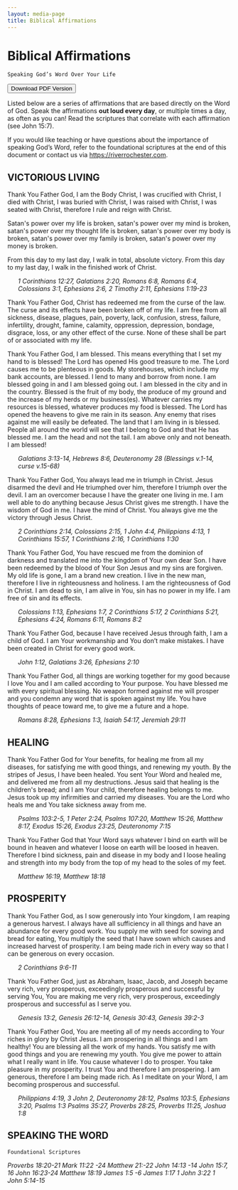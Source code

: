 ```yaml
---
layout: media-page
title: Biblical Affirmations
---
```


<style>
  li {
    list-style-type: none;
  }
</style>

# Biblical Affirmations

`Speaking God’s Word Over Your Life`

<a class="my-3" href="{{ '/biblical-affirmations.pdf' | absolute_url }}"><button class="btn btn-xl-dark">Download PDF Version</button></a>

Listed below are a series of affirmations that are based directly on the Word of God. Speak the affirmations **out loud every day**, or multiple times a day, as often as you can! Read the scriptures that correlate with each affirmation (see John 15:7). 

If you would like teaching or have questions about the importance of speaking God’s Word, refer to the foundational scriptures at the end of this document or contact us via https://riverrochester.com.

## VICTORIOUS LIVING

Thank You Father God, I am the Body Christ, I was crucified with Christ, I died with Christ, I was buried with Christ, I was raised with Christ, I was seated with Christ, therefore I rule and reign with Christ. 

Satan's power over my life is broken, satan's power over my mind is broken, satan's power over my thought life is broken, satan's power over my body is broken, satan's power over my family is broken, satan's power over my money is broken.

From this day to my last day, I walk in total, absolute victory. From this day to my last day, I walk in the finished work of Christ.

* *1 Corinthians 12:27, Galatians 2:20, Romans 6:8, Romans 6:4, Colossians 3:1, Ephesians 2:6, 2 Timothy 2:11, Ephesians 1:19-23*

Thank You Father God, Christ has redeemed me from the curse of the law. The curse and its effects have been broken off of my life. I am free from all sickness, disease, plagues, pain, poverty, lack, confusion, stress, failure, infertility, drought, famine, calamity, oppression, depression, bondage, disgrace, loss, or any other effect of the curse. None of these shall be part of or associated with my life. 

Thank You Father God, I am blessed. This means everything that I set my hand to is blessed!  The Lord has opened His good treasure to me. The Lord causes me to be plenteous in goods. My storehouses, which include my bank accounts, are blessed. I lend to many and borrow from none. I am blessed going in and I am blessed going out. I am blessed in the city and in the country. Blessed is the fruit of my body, the produce of my ground and the increase of my herds or my business(es).  Whatever carries my resources is blessed, whatever produces my food is blessed. The Lord has opened the heavens to give me rain in its season. Any enemy that rises against me will easily be defeated. The land that I am living in is blessed. People all around the world will see that I belong to God and that He has blessed me. I am the head and not the tail. I am above only and not beneath. I am blessed!

* *Galatians 3:13-14, Hebrews 8:6, Deuteronomy 28 (Blessings v.1-14, curse v.15-68)*

Thank You Father God, You always lead me in triumph in Christ. Jesus disarmed the devil and He triumphed over him, therefore I triumph over the devil. I am an overcomer because I have the greater one living in me. I am well able to do anything because Jesus Christ gives me strength. I have the wisdom of God in me. I have the mind of Christ. You always give me the victory through Jesus Christ. 

* *2 Corinthians 2:14, Colossians 2:15, 1 John 4:4, Philippians 4:13, 1 Corinthians 15:57, 1 Corinthians 2:16, 1 Corinthians 1:30*

Thank You Father God, You have rescued me from the dominion of darkness and translated me into the kingdom of Your own dear Son. I have been redeemed by the blood of Your Son Jesus and my sins are forgiven. My old life is gone, I am a brand new creation. I live in the new man, therefore I live in righteousness and holiness. I am the righteousness of God in Christ. I am dead to sin, I am alive in You, sin has no power in my life. I am free of sin and its effects.

* *Colossians 1:13, Ephesians 1:7, 2 Corinthians 5:17, 2 Corinthians 5:21, Ephesians 4:24, Romans 6:11, Romans 8:2*

Thank You Father God, because I have received Jesus through faith, I am a child of God. I am Your workmanship and You don’t make mistakes. I have been created in Christ for every good work.

* *John 1:12, Galatians 3:26, Ephesians 2:10*

Thank You Father God, all things are working together for my good because I love You and I am called according to Your purpose. You have blessed me with every spiritual blessing. No weapon formed against me will prosper and you condemn any word that is spoken against my life. You have thoughts of peace toward me, to give me a future and a hope.

* *Romans 8:28, Ephesians 1:3, Isaiah 54:17, Jeremiah 29:11*

## HEALING

Thank You Father God for Your benefits, for healing me from all my diseases, for satisfying me with good things, and renewing my youth. By the stripes of Jesus, I have been healed. You sent Your Word and healed me, and delivered me from all my destructions. Jesus said that healing is the children's bread; and I am Your child, therefore healing belongs to me. Jesus took up my infirmities and carried my diseases. You are the Lord who heals me and You take sickness away from me. 

* *Psalms 103:2-5, 1 Peter 2:24, Psalms 107:20, Matthew 15:26, Matthew 8:17, Exodus 15:26, Exodus 23:25, Deuteronomy 7:15*

Thank You Father God that Your Word says whatever I bind on earth will be bound in heaven and whatever I loose on earth will be loosed in heaven. Therefore I bind sickness, pain and disease in my body and I loose healing and strength into my body from the top of my head to the soles of my feet. 

* *Matthew 16:19, Matthew 18:18*

## PROSPERITY

Thank You Father God, as I sow generously into Your kingdom, I am reaping a generous harvest. I always have all sufficiency in all things and have an abundance for every good work. You supply me with seed for sowing and bread for eating, You multiply the seed that I have sown which causes and increased harvest of prosperity.  I am being made rich in every way so that I can be generous on every occasion.

* *2 Corinthians 9:6-11*

Thank You Father God, just as Abraham, Isaac, Jacob, and Joseph became very rich, very prosperous, exceedingly prosperous and successful by serving You, You are making me very rich, very prosperous, exceedingly prosperous and successful as I serve you.

* *Genesis 13:2, Genesis 26:12-14, Genesis 30:43, Genesis 39:2-3*

Thank You Father God, You are meeting all of my needs according to Your riches in glory by Christ Jesus. I am prospering in all things and I am healthy! You are blessing all the work of my hands. You satisfy me with good things and you are renewing my youth. You give me power to attain what I really want in life. You cause whatever I do to prosper. You take pleasure in my prosperity. I trust You and therefore I am prospering. I am generous, therefore I am being made rich. As I meditate on your Word, I am becoming prosperous and successful.

* *Philippians 4:19, 3 John 2, Deuteronomy 28:12, Psalms 103:5, Ephesians 3:20, Psalms 1:3 Psalms 35:27, Proverbs 28:25, Proverbs 11:25, Joshua 1:8*

## SPEAKING THE WORD

`Foundational Scriptures`

*Proverbs 18:20-21*
*Mark 11:22 -24*
*Matthew 21:-22*
*John 14:13 -14*
*John 15:7, 16*
*John 16:23-24*
*Matthew 18:19*
*James 1:5 -6*
*James 1:17*
*1 John 3:22*
*1 John 5:14-15*
